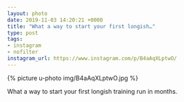 ```yaml
---
layout: photo
date: 2019-11-03 14:20:21 +0000
title: "What a way to start your first longish…"
type: post
tags:
- instagram
- nofilter
instagram_url: https://www.instagram.com/p/B4aAqXLptwO/
---
```


{% picture u-photo img/B4aAqXLptwO.jpg %}

What a way to start your first longish training run in months.
